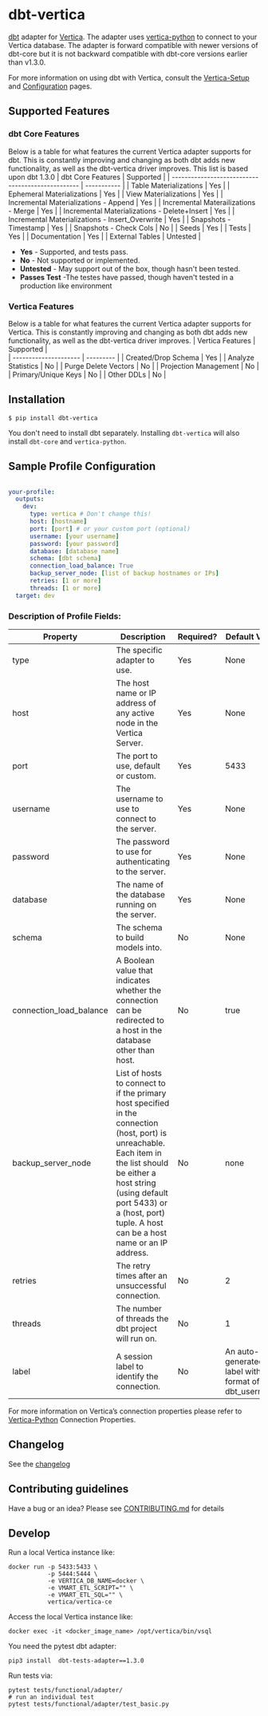 # dbt-vertica
[dbt](https://www.getdbt.com/) adapter for [Vertica](https://www.vertica.com/). The adapter uses [vertica-python](https://github.com/vertica/vertica-python) to connect to your Vertica database. The adapter is forward compatible with newer versions of dbt-core but it is not backward compatible with dbt-core versions earlier than v1.3.0.

For more information on using dbt with Vertica, consult the [Vertica-Setup](https://docs.getdbt.com/reference/warehouse-setups/vertica-setup) and [Configuration](https://docs.getdbt.com/reference/resource-configs/vertica-configs) pages.

## Supported Features
### dbt Core Features
Below is a table for what features the current Vertica adapter supports for dbt. This is constantly improving and changing as both dbt adds new functionality, as well as the dbt-vertica driver improves. This list is based upon dbt 1.3.0
|                dbt Core Features                  | Supported   |
| ------------------------------------------------- | ----------- |
| Table Materializations                            | Yes         |
| Ephemeral Materializations                        | Yes         |
| View Materializations                             | Yes         |
| Incremental Materializations - Append             | Yes         |
| Incremental Materailizations - Merge              | Yes         |
| Incremental Materializations - Delete+Insert      | Yes         |
| Incremental Materializations - Insert_Overwrite   | Yes         |
| Snapshots - Timestamp                             | Yes         |
| Snapshots - Check Cols                            | No  |
| Seeds                                             | Yes         |
| Tests                                             | Yes         |
| Documentation                                     | Yes         |
| External Tables                                   | Untested    |
* **Yes** - Supported, and tests pass.
* **No** - Not supported or implemented.
* **Untested** - May support out of the box, though hasn't been tested.
* **Passes Test** -The testes have passed, though haven't tested in a production like environment
### Vertica Features
Below is a table for what features the current Vertica adapter supports for Vertica. This is constantly improving and changing as both dbt adds new functionality, as well as the dbt-vertica driver improves.
|   Vertica Features    | Supported |    
| --------------------- | --------- |
| Created/Drop Schema   | Yes       |
| Analyze Statistics    | No        |
| Purge Delete Vectors  | No        |
| Projection Management | No        |
| Primary/Unique Keys   | No        |
| Other DDLs            | No        |

## Installation
```
$ pip install dbt-vertica
```
You don't need to install dbt separately. Installing `dbt-vertica` will also install `dbt-core` and `vertica-python`.
## Sample Profile Configuration
```profiles.yml

your-profile:
  outputs:
    dev:
      type: vertica # Don't change this!
      host: [hostname]
      port: [port] # or your custom port (optional)
      username: [your username] 
      password: [your password] 
      database: [database name] 
      schema: [dbt schema] 
      connection_load_balance: True
      backup_server_node: [list of backup hostnames or IPs]
      retries: [1 or more]
      threads: [1 or more] 
  target: dev

```
### Description of Profile Fields:

| Property | Description | Required? | Default Value | Example |
| -------- | ----------- | --------- | ------------- | ------- |
|  type	   | The specific adapter to use. |	Yes	| None | vertica |
| host	| The host name or IP address of any active node in the Vertica Server. |	Yes |	None |	127.0.0.1 |
| port |	The port to use, default or custom. |	Yes	| 5433 | 5433 |
| username | The username to use to connect to the server. | Yes | None	| dbadmin |
| password | The password to use for authenticating to the server. | Yes | None | my_password |
| database | The name of the database running on the server. | Yes | None | my_db |
| schema | The schema to build models into. | No | None | VMart |
| connection_load_balance | A Boolean value that indicates whether the connection can be redirected to a host in the database other than host. | No | true | true |
| backup_server_node | List of hosts to connect to if the primary host specified in the connection (host, port) is unreachable. Each item in the list should be either a host string (using default port 5433) or a (host, port) tuple. A host can be a host name or an IP address. | No | none | ['123.123.123.123','www.abc.com',('123.123.123.124',5433)]
| retries | The retry times after an unsuccessful connection. | No | 2 | 3 |
| threads | The number of threads the dbt project will run on. | No | 1 | 3 |
| label | A session label to identify the connection. | No | An auto-generated label with format of: dbt_username	| dbt_dbadmin |

For more information on Vertica’s connection properties please refer to [Vertica-Python](https://github.com/vertica/vertica-python#create-a-connection) Connection Properties.




## Changelog

See the [changelog](https://github.com/vertica/dbt-vertica/Changelog.md)


## Contributing guidelines
Have a bug or an idea? Please see [CONTRIBUTING.md](https://github.com/vertica/dbt-vertica/CONTRIBUTING.md) for details

## Develop

Run a local Vertica instance like:

    docker run -p 5433:5433 \
               -p 5444:5444 \
               -e VERTICA_DB_NAME=docker \
               -e VMART_ETL_SCRIPT="" \
               -e VMART_ETL_SQL="" \
               vertica/vertica-ce

Access the local Vertica instance like:

    docker exec -it <docker_image_name> /opt/vertica/bin/vsql


You need the pytest dbt adapter:

    pip3 install  dbt-tests-adapter==1.3.0

Run tests via:
  
    pytest tests/functional/adapter/
    # run an individual test 
    pytest tests/functional/adapter/test_basic.py
  
  
